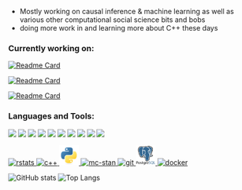-  Mostly working on causal inference & machine learning as well as various other computational social science bits and bobs 
-  doing more work in and learning more about C++ these days   

### Currently working on:

[![Readme Card](https://github-readme-stats-git-masterrstaa-rickstaa.vercel.app/api/pin/?username=macartan&repo=CausalQueries&theme=tokyonight)](https://github.com/macartan/CausalQueries)

[![Readme Card](https://github-readme-stats-git-masterrstaa-rickstaa.vercel.app/api/pin/?username=till-tietz&repo=CQBigModel&theme=tokyonight)](https://github.com/till-tietz/CQBigModel)

[![Readme Card](https://github-readme-stats-git-masterrstaa-rickstaa.vercel.app/api/pin/?username=gerasy1987&repo=hiddenmeta&theme=tokyonight)](https://github.com/gerasy1987/hiddenmeta) 

<h3 align="left">Languages and Tools:</h3>

![](https://img.shields.io/badge/-Git-FF1B2D?style=flat&logo=Git&logoColor=white) 
![](https://img.shields.io/badge/Stan-F44D27?style=flat&logo=Stan&logoColor=white)
![](https://img.shields.io/badge/Ubuntu-E95420?style=flat&logo=ubuntu&logoColor=white)
![](https://img.shields.io/badge/Linux-FCC624?style=flat&logo=linux&logoColor=black)
![](https://img.shields.io/badge/RStudio-75AADB?style=flat&logo=RStudio&logoColor=white)
![](https://img.shields.io/badge/C++-2CA5E0?style=flat&logo=telegram&logoColor=white) 
![](https://img.shields.io/badge/python-3670A0?style=flat&logo=python&logoColor=ffdd54)
![](https://img.shields.io/badge/R-276DC3?style=flat&logo=r&logoColor=white)
![](https://img.shields.io/badge/Visual_Studio-5C2D91?style=flat&logo=visual%20studio&logoColor=white)
![](https://img.shields.io/badge/-Github-181717?style=flat&logo=GitHub&logoColor=white)


<p align="left">
  <a href="https://r-project.org" target="_blank">
    <img src="https://www.r-project.org/logo/Rlogo.svg"
      alt="rstats" width="40" height="40"/>
  </a>
  <a href="https://en.wikipedia.org/wiki/C%2B%2B" target="_blank">
  <img src="https://upload.wikimedia.org/wikipedia/commons/1/18/ISO_C%2B%2B_Logo.svg"
    alt="c++" width="40" height="40"/>
  </a>
  <a href="https://www.python.org" target="_blank">
  <img src="https://raw.githubusercontent.com/devicons/devicon/master/icons/python/python-original.svg"
    alt="python" width="40" height="40"/>
  </a>
  <a href="https://mc-stan.org" target="_blank">
    <img src="https://raw.githubusercontent.com/stan-dev/logos/master/logo_tm.png",
      alt="mc-stan" width="40" height="40" />
  </a>
  <a href="https://git-scm.com/" target="_blank">
    <img src="https://www.vectorlogo.zone/logos/git-scm/git-scm-icon.svg"
      alt="git" width="40" height="40"/>
  </a>
  <a href="https://www.postgresql.org" target="_blank">
    <img src="https://raw.githubusercontent.com/devicons/devicon/master/icons/postgresql/postgresql-original-wordmark.svg"
      alt="postgresql" width="40" height="40"/>
  </a>
  <a href="https://www.docker.com/" target="_blank">
    <img src="https://www.docker.com/sites/default/files/d8/2019-07/vertical-logo-monochromatic.png",
      alt="docker" width="40" height="40" />
  </a>
</p>

![GitHub stats](https://github-readme-stats-git-masterrstaa-rickstaa.vercel.app/api?username=till-tietz&show_icons=true&theme=tokyonight&count_private=true&include_all_commits=true)
![Top Langs](https://github-readme-stats-git-masterrstaa-rickstaa.vercel.app/api/top-langs/?username=till-tietz&theme=tokyonight&hide=jupyter%20notebook)
